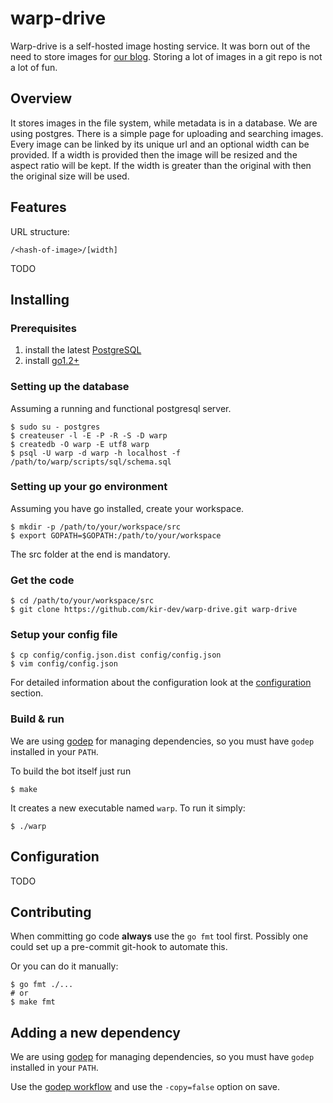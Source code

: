 # warp-drive

Warp-drive is a self-hosted image hosting service. It was born out of the need
to store images for [our blog](http://kir-dev.sch.bme.hu). Storing a lot of
images in a git repo is not a lot of fun.

## Overview

It stores images in the file system, while metadata is in a database. We are
using postgres. There is a simple page for uploading and searching images. Every
image can be linked by its unique url and an optional width can be provided. If
a width is provided then the image will be resized and the aspect ratio will be
kept. If the width is greater than the original with then the original size will
be used.

## Features

URL structure:

    /<hash-of-image>/[width]

TODO

## Installing

### Prerequisites

1. install the latest [PostgreSQL](http://www.postgresql.org/download/)
2. install [go1.2+](http://golang.org/doc/install#download)

### Setting up the database

Assuming a running and functional postgresql server.

    $ sudo su - postgres
    $ createuser -l -E -P -R -S -D warp
    $ createdb -O warp -E utf8 warp
    $ psql -U warp -d warp -h localhost -f /path/to/warp/scripts/sql/schema.sql

### Setting up your go environment

Assuming you have go installed, create your workspace.

    $ mkdir -p /path/to/your/workspace/src
    $ export GOPATH=$GOPATH:/path/to/your/workspace

The src folder at the end is mandatory.

### Get the code

    $ cd /path/to/your/workspace/src
    $ git clone https://github.com/kir-dev/warp-drive.git warp-drive

### Setup your config file

    $ cp config/config.json.dist config/config.json
    $ vim config/config.json

For detailed information about the configuration look at the
[configuration](#configuration) section.

### Build & run

We are using [godep](https://github.com/tools/godep) for managing dependencies,
so you must have `godep` installed in your `PATH`.

To build the bot itself just run

    $ make

It creates a new executable named `warp`. To run it simply:

    $ ./warp

## Configuration

TODO

## Contributing

When committing go code **always** use the `go fmt` tool first. Possibly one could
set up a pre-commit git-hook to automate this.

Or you can do it manually:

    $ go fmt ./...
    # or
    $ make fmt

## Adding a new dependency

We are using [godep](https://github.com/tools/godep) for managing dependencies,
so you must have `godep` installed in your `PATH`.

Use the [godep workflow](https://github.com/tools/godep#add-or-update-a-dependency)
and use the `-copy=false` option on save.
